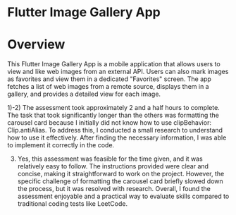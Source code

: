 # Flutter Image Gallery App
# Overview
This Flutter Image Gallery App is a mobile application that allows users to view and like web images from an external API. Users can also mark images as favorites and view them in a dedicated "Favorites" screen. The app fetches a list of web images from a remote source, displays them in a gallery, and provides a detailed view for each image.

1)-2) The assessment took approximately 2 and a half hours to complete. The task that took significantly longer than the others was formatting the carousel card because I initially did not know how to use clipBehavior: Clip.antiAlias. To address this, I conducted a small research to understand how to use it effectively. After finding the necessary information, I was able to implement it correctly in the code.

3) Yes, this assessment was feasible for the time given, and it was relatively easy to follow. The instructions provided were clear and concise, making it straightforward to work on the project. However, the specific challenge of formatting the carousel card briefly slowed down the process, but it was resolved with research. Overall, I found the assessment enjoyable and a practical way to evaluate skills compared to traditional coding tests like LeetCode.
